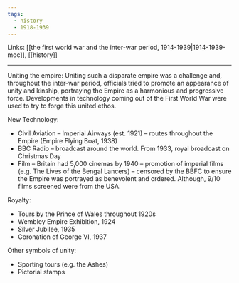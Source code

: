 ```yaml
---
tags:
  - history
  - 1918-1939
---
```

Links: [[the first world war and the inter-war period, 1914-1939|1914-1939-moc]], [[history]]

***

Uniting the empire:
Uniting such a disparate empire was a challenge and, throughout the inter-war period, officials tried to promote an appearance of unity and kinship, portraying the Empire as a harmonious and progressive force. Developments in technology coming out of the First World War were used to try to forge this united ethos.

New Technology:
- Civil Aviation – Imperial Airways (est. 1921) – routes throughout the Empire (Empire Flying Boat, 1938)  
- BBC Radio – broadcast around the world. From 1933, royal broadcast on Christmas Day
- Film – Britain had 5,000 cinemas by 1940 – promotion of imperial films (e.g. The Lives of the Bengal Lancers) – censored by the BBFC to ensure the Empire was portrayed as benevolent and ordered. Although, 9/10 films screened were from the USA.

Royalty:  
- Tours by the Prince of Wales throughout 1920s  
- Wembley Empire Exhibition, 1924  
- Silver Jubilee, 1935  
- Coronation of George VI, 1937  

Other symbols of unity:  
- Sporting tours (e.g. the Ashes) 
- Pictorial stamps